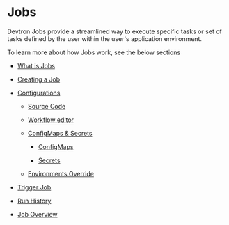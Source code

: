 # Jobs

Devtron Jobs provide a streamlined way to execute specific tasks or set of tasks defined by the user within the user's application environment.

To learn more about how Jobs work, see the below sections


* [What is Jobs](./what-is-job.md)

* [Creating a Job](./create-job.md)

* [Configurations](./configuration-job.md)

    * [Source Code](./configuration/source-code.md)

    * [Workflow editor](./configuration/workflow-editor.md)

    * [ConfigMaps & Secrets](./configuration/config-maps-and-secrets/README.md)

      * [ConfigMaps](./configuration/config-maps-and-secrets/configmaps.md)

      * [Secrets](./configuration/config-maps-and-secrets/secrets.md)

    * [Environments Override](./configuration/environment-overrides.md)

* [Trigger Job ](./triggering-job.md)

* [Run History](./run-history.md)

* [Job Overview](./overview-job.md)